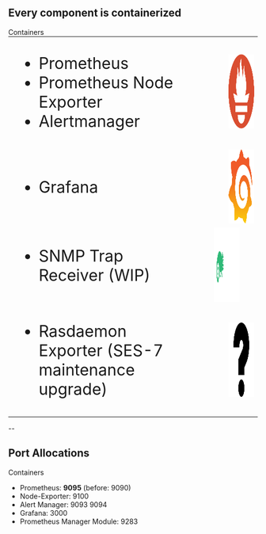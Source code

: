 <!-- .slide: data-state="normal" id="containers-1" data-timing="20s" data-menu-title="Standard text slide" -->

## Every component is containerized

<div class="breadcrumbs">Containers</div>

<table style="margin: 0">
<tr>
    <td style="border-bottom-width: 0; padding-right: 100px">
        <ul style="font-size: 32px">
            <li>Prometheus</li>
            <li>Prometheus Node Exporter</li>
            <li>Alertmanager</li>
        </ul>
    </td>
    <td style="border-bottom-width: 0">
    <img src="../images/icons/prometheus.png" height="150px" style="margin: 0">
    </td>
</tr>
<tr>
    <td style="border-bottom-width: 0">
        <ul style="font-size: 32px">
            <li>Grafana</li>
        </ul>
    </td>
    <td style="border-bottom-width: 0"><img src="../images/icons/grafana.png" height="150px" style="margin: 0"></td>
</tr>
<tr class="fragment">
    <td style="border-bottom-width: 0; padding-right: 100px">
        <ul style="font-size: 32px">
            <li>SNMP Trap Receiver (WIP)</li>
        </ul>
    </td>
    <td style="border-bottom-width: 0"><img src="../images/icons/suse.svg" height="150px" style="margin: 0; margin-left: -30px"></td>
</tr>
<tr class="fragment">
    <td style="border-bottom-width: 0; padding-right: 100px">
        <ul style="font-size: 32px">
            <li>Rasdaemon Exporter (SES-7 maintenance upgrade)</li>
        </ul>
    </td>
    <td style="border-bottom-width: 0"><img src="../images/icons/question.svg" height="150px" style="margin: 0; margin-left: 0"></td>
</tr>
</table>

--

<!-- .slide: data-state="normal" id="containers-2" data-timing="20s" data-menu-title="Standard text slide" -->

## Port Allocations

<div class="breadcrumbs">Containers</div>

- Prometheus: **9095** (before: 9090)
- Node-Exporter: 9100
- Alert Manager: 9093 9094
- Grafana: 3000
- Prometheus Manager Module: 9283
